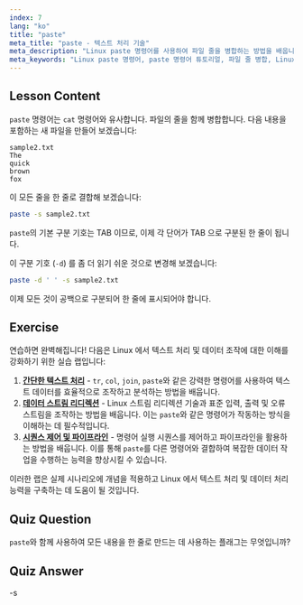 ```yaml
---
index: 7
lang: "ko"
title: "paste"
meta_title: "paste - 텍스트 처리 기술"
meta_description: "Linux paste 명령어를 사용하여 파일 줄을 병합하는 방법을 배웁니다. 이 필수 Linux 명령어 튜토리얼을 통해 구분 기호를 발견하고 파일을 결합하세요."
meta_keywords: "Linux paste 명령어, paste 명령어 튜토리얼, 파일 줄 병합, Linux 명령어, 초보자 Linux, Linux 가이드"
---
```


## Lesson Content

`paste` 명령어는 `cat` 명령어와 유사합니다. 파일의 줄을 함께 병합합니다. 다음 내용을 포함하는 새 파일을 만들어 보겠습니다:

```
sample2.txt
The
quick
brown
fox
```

이 모든 줄을 한 줄로 결합해 보겠습니다:

```bash
paste -s sample2.txt
```

`paste`의 기본 구분 기호는 TAB 이므로, 이제 각 단어가 TAB 으로 구분된 한 줄이 됩니다.

이 구분 기호 (`-d`) 를 좀 더 읽기 쉬운 것으로 변경해 보겠습니다:

```bash
paste -d ' ' -s sample2.txt
```

이제 모든 것이 공백으로 구분되어 한 줄에 표시되어야 합니다.

## Exercise

연습하면 완벽해집니다! 다음은 Linux 에서 텍스트 처리 및 데이터 조작에 대한 이해를 강화하기 위한 실습 랩입니다:

1. **[간단한 텍스트 처리](https://labex.io/ko/labs/linux-simple-text-processing-18004)** - `tr`, `col`, `join`, `paste`와 같은 강력한 명령어를 사용하여 텍스트 데이터를 효율적으로 조작하고 분석하는 방법을 배웁니다.
2. **[데이터 스트림 리디렉션](https://labex.io/ko/labs/linux-data-stream-redirection-17995)** - Linux 스트림 리디렉션 기술과 표준 입력, 출력 및 오류 스트림을 조작하는 방법을 배웁니다. 이는 `paste`와 같은 명령어가 작동하는 방식을 이해하는 데 필수적입니다.
3. **[시퀀스 제어 및 파이프라인](https://labex.io/ko/labs/linux-sequence-control-and-pipeline-17994)** - 명령어 실행 시퀀스를 제어하고 파이프라인을 활용하는 방법을 배웁니다. 이를 통해 `paste`를 다른 명령어와 결합하여 복잡한 데이터 작업을 수행하는 능력을 향상시킬 수 있습니다.

이러한 랩은 실제 시나리오에 개념을 적용하고 Linux 에서 텍스트 처리 및 데이터 처리 능력을 구축하는 데 도움이 될 것입니다.

## Quiz Question

`paste`와 함께 사용하여 모든 내용을 한 줄로 만드는 데 사용하는 플래그는 무엇입니까?

## Quiz Answer

-s
